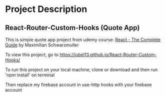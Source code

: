 # Project Description

## React-Router-Custom-Hooks (Quote App)

This is simple quote app project from udemy course: <a href="https://www.udemy.com/course/react-the-complete-guide-incl-redux/">React - The Complete Guide</a>  by Maximilian Schwarzmuller

To view this project, go to https://jubel13.github.io/React-Router-Custom-Hooks/ </br>

To run this project on your local machine, clone or download and then run 'npm install' on terminal

Then replace my firebase account in use-http hooks with your firebase account


